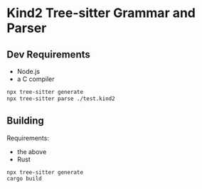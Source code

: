 # Kind2 Tree-sitter Grammar and Parser

## Dev Requirements

- Node.js
- a C compiler

<!-- ```sh
yarn install
``` -->

```sh
npx tree-sitter generate
npx tree-sitter parse ./test.kind2
```

## Building

Requirements:
- the above
- Rust

```
npx tree-sitter generate
cargo build
```
